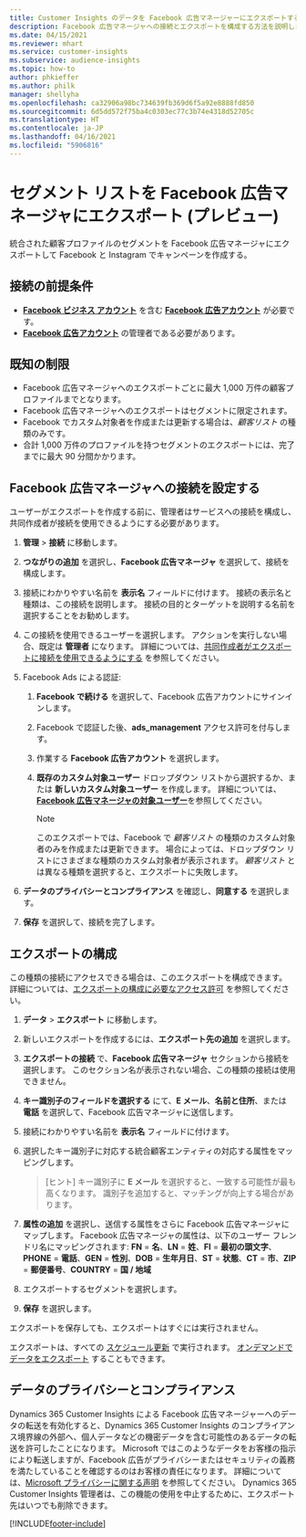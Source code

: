 ```yaml
---
title: Customer Insights のデータを Facebook 広告マネージャーにエクスポートする
description: Facebook 広告マネージャへの接続とエクスポートを構成する方法を説明します。
ms.date: 04/15/2021
ms.reviewer: mhart
ms.service: customer-insights
ms.subservice: audience-insights
ms.topic: how-to
author: phkieffer
ms.author: philk
manager: shellyha
ms.openlocfilehash: ca32906a98bc734639fb369d6f5a92e8888fd850
ms.sourcegitcommit: 6d5dd572f75ba4c0303ec77c3b74e4318d52705c
ms.translationtype: HT
ms.contentlocale: ja-JP
ms.lasthandoff: 04/16/2021
ms.locfileid: "5906816"
---
```

# <a name="export-segments-list-to-facebook-ads-manager-preview"></a>セグメント リストを Facebook 広告マネージャにエクスポート (プレビュー)

統合された顧客プロファイルのセグメントを Facebook 広告マネージャにエクスポートして Facebook と Instagram でキャンペーンを作成する。

## <a name="prerequisites-for-connection"></a>接続の前提条件

- [**Facebook ビジネス アカウント**](https://business.facebook.com/) を含む [**Facebook 広告アカウント**](https://www.facebook.com/business/learn/lessons/step-by-step-ads-manager-account) が必要です。
- [**Facebook 広告アカウント**](https://www.facebook.com/business/learn/lessons/step-by-step-ads-manager-account) の管理者である必要があります。

## <a name="known-limitations"></a>既知の制限

- Facebook 広告マネージャへのエクスポートごとに最大 1,000 万件の顧客プロファイルまでとなります。
- Facebook 広告マネージャへのエクスポートはセグメントに限定されます。
- Facebook でカスタム対象者を作成または更新する場合は、*顧客リスト* の種類のみです。
- 合計 1,000 万件のプロファイルを持つセグメントのエクスポートには、完了までに最大 90 分間かかります。

## <a name="set-up-connection-to-facebook-ads-manager"></a>Facebook 広告マネージャへの接続を設定する

ユーザーがエクスポートを作成する前に、管理者はサービスへの接続を構成し、共同作成者が接続を使用できるようにする必要があります。

1. **管理** > **接続** に移動します。

1. **つながりの追加** を選択し、**Facebook 広告マネージャ** を選択して、接続を構成します。

1. 接続にわかりやすい名前を **表示名** フィールドに付けます。 接続の表示名と種類は、この接続を説明します。 接続の目的とターゲットを説明する名前を選択することをお勧めします。

1. この接続を使用できるユーザーを選択します。 アクションを実行しない場合、既定は **管理者** になります。 詳細については、[共同作成者がエクスポートに接続を使用できるようにする](connections.md#allow-contributors-to-use-a-connection-for-exports) を参照してください。

1. Facebook Ads による認証: 

   1. **Facebook で続ける** を選択して、Facebook 広告アカウントにサインインします。

   1. Facebook で認証した後、**ads_management** アクセス許可を付与します。

   1. 作業する **Facebook 広告アカウント** を選択します。

   1. **既存のカスタム対象ユーザー** ドロップダウン リストから選択するか、または **新しいカスタム対象ユーザー** を作成します。 詳細については、[**Facebook 広告マネージャの対象ユーザー**](https://www.facebook.com/business/help/744354708981227?id=2469097953376494)を参照してください。
      > [!NOTE]
      > このエクスポートでは、Facebook で *顧客リスト* の種類のカスタム対象者のみを作成または更新できます。 場合によっては、ドロップダウン リストにさまざまな種類のカスタム対象者が表示されます。 *顧客リスト* とは異なる種類を選択すると、エクスポートに失敗します。 

1. **データのプライバシーとコンプライアンス** を確認し、**同意する** を選択します。

1. **保存** を選択して、接続を完了します。

## <a name="configure-an-export"></a>エクスポートの構成

この種類の接続にアクセスできる場合は、このエクスポートを構成できます。 詳細については、[エクスポートの構成に必要なアクセス許可](export-destinations.md#set-up-a-new-export) を参照してください。

1. **データ** > **エクスポート** に移動します。

1. 新しいエクスポートを作成するには、**エクスポート先の追加** を選択します。 

1. **エクスポートの接続** で、**Facebook 広告マネージャ** セクションから接続を選択します。 このセクション名が表示されない場合、この種類の接続は使用できません。

1. **キー識別子のフィールドを選択する** にて、**E メール**、**名前と住所**、または **電話** を選択して、Facebook 広告マネージャに送信します。 

1. 接続にわかりやすい名前を **表示名** フィールドに付けます。

1. 選択したキー識別子に対応する統合顧客エンティティの対応する属性をマッピングします。
   > [ヒント] キー識別子に **E メール** を選択すると、一致する可能性が最も高くなります。 識別子を追加すると、マッチングが向上する場合があります。

1. **属性の追加** を選択し、送信する属性をさらに Facebook 広告マネージャにマップします。 Facebook 広告マネージャの属性は、以下のユーザー フレンドリ名にマッピングされます: **FN** = **名**、**LN** = **姓**、**FI** = **最初の頭文字**、**PHONE** = **電話**、**GEN** = **性別**、**DOB** = **生年月日**、**ST** = **状態**、**CT** = **市**、**ZIP** = **郵便番号**、**COUNTRY** = **国 / 地域**

1. エクスポートするセグメントを選択します。

1. **保存** を選択します。

エクスポートを保存しても、エクスポートはすぐには実行されません。

エクスポートは、すべての [スケジュール更新](system.md#schedule-tab) で実行されます。 [オンデマンドでデータをエクスポート](export-destinations.md#run-exports-on-demand) することもできます。 

## <a name="data-privacy-and-compliance"></a>データのプライバシーとコンプライアンス

Dynamics 365 Customer Insights による Facebook 広告マネージャーへのデータの転送を有効化すると、Dynamics 365 Customer Insights のコンプライアンス境界線の外部へ、個人データなどの機密データを含む可能性のあるデータの転送を許可したことになります。 Microsoft ではこのようなデータをお客様の指示により転送しますが、Facebook 広告がプライバシーまたはセキュリティの義務を満たしていることを確認するのはお客様の責任になります。 詳細については、[Microsoft プライバシーに関する声明](https://go.microsoft.com/fwlink/?linkid=396732) を参照してください。
Dynamics 365 Customer Insights 管理者は、この機能の使用を中止するために、エクスポート先はいつでも削除できます。


[!INCLUDE[footer-include](../includes/footer-banner.md)]
